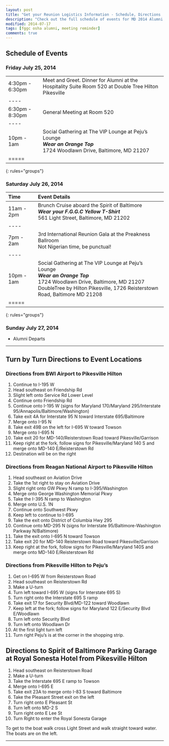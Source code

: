 ```yaml
---
layout: post
title: "Get your Reunion Logistics Information - Schedule, Directions ..."
description: "Check out the full schedule of events for MD 2014 Alumni Reunion"
modified: 2014-07-17
tags: [fggc osha alumni, meeting reminder]
comments: true
---
```


## Schedule of Events

### Friday July 25, 2014 

| |  |
|:--------|:--------|
| 4:30pm - 6:30pm  | Meet and Greet. Dinner for Alumni at the Hospitality Suite Room 520 at Double Tree Hilton Pikesville |  
|----
| 6:30pm - 8:30pm | General Meeting at Room 520 | 
|----
| 10pm - 1am | Social Gathering at The VIP Lounge at Peju’s Lounge <br> **_Wear an Orange Top_** <br> 1724 Woodlawn Drive, Baltimore, MD 21207 | 
|=====
{: rules="groups"}


### Saturday July 26, 2014 

| Time | Event Details | 
|:--------|:--------|
| 11am - 2pm | Brunch Cruise aboard the Spirit of Baltimore <br> **_Wear your F.G.G.C Yellow T-Shirt_**  <br> 561 Light Street, Baltimore, MD 21202 |  
|----
| 7pm - 2am | 3rd International Reunion Gala at the Preakness Ballroom <br> Not Nigerian time, be punctual! <br> | 
|----
| 10pm - 1am | Social Gathering at The VIP Lounge at Peju’s Lounge <br> **_Wear an Orange Top_** <br> 1724 Woodlawn Drive, Baltimore, MD 21207 <br> DoubleTree by Hilton Pikesville, 1726 Reisterstown Road, Baltimore MD 21208 | 
|=====
{: rules="groups"}


### Sunday July 27, 2014 
* Alumni Departs

---

## Turn by Turn Directions to Event Locations

### Directions from BWI Airport to Pikesville Hilton

1. Continue to I-195 W
2. Head southeast on Friendship Rd
3. Slight left onto Service Rd Lower Level
4. Continue onto Friendship Rd
5. Continue onto I-195 W (signs for Maryland 170/Maryland 295/Interstate 95/Annapolis/Baltimore/Washington)
6. Take exit 4A for Interstate 95 N toward Interstate 695/Baltimore
7. Merge onto I-95 N
8. Take exit 49B on the left for I-695 W toward Towson
9. Merge onto I-695 N
10. Take exit 20 for MD-140/Reisterstown Road toward Pikesville/Garrison
11. Keep right at the fork, follow signs for Pikesville/Maryland 140 S and merge onto MD-140 E/Reisterstown Rd
12. Destination will be on the right

### Directions from Reagan National Airport to Pikesville Hilton

1. Head southeast on Aviation Drive
2. Take the 1st right to stay on Aviation Drive
3. Slight right onto GW Pkwy N ramp to I-395/Washington
4. Merge onto George Washington Memorial Pkwy
5. Take the I-395 N ramp to Washington
6. Merge onto U.S. 1N
7. Continue onto Southwest Pkwy
8. Keep left to continue to I-695
9. Take the exit onto District of Columbia Hwy 295
10. Continue onto MD-295 N (signs for Interstate 95/Baltimore-Washington Parkway N/Baltimore)
11. Take the exit onto I-695 N toward Towson
12. Take exit 20 for MD-140 Reisterstown Road toward Pikesville/Garrison
13. Keep right at the fork, follow signs for Pikesville/Maryland 140S and merge onto MD-140 E/Reisterstown Rd 

### Directions from Pikesville Hilton to Peju’s
1. Get on I-695 W from Reisterstown Road
2. Head southeast on Reisterstown Rd
3. Make a U-turn
4. Turn left toward I-695 W (signs for Interstate 695 S)
5. Turn right onto the Interstate 695 S ramp
6. Take exit 17 for Security Blvd/MD-122 toward Woodlawn
7. Keep left at the fork; follow signs for Maryland 122 E/Security Blvd E/Woodlawn
8. Turn left onto Security Blvd
9. Turn left onto Woodlawn Dr
10. At the first light turn left
11. Turn right Peju’s is at the corner in the shopping strip.

## Directions to Spirit of Baltimore Parking Garage at Royal Sonesta Hotel from Pikesville Hilton

1. Head southeast on Reisterstown Road
2. Make a U-turn
3. Take the Interstate 695 E ramp to Towson
4. Merge onto I-695 E
5. Take exit 23A to merge onto I-83 S toward Baltimore
6. Take the Pleasant Street exit on the left
7. Turn right onto E Pleasant St
8. Turn left onto MD-2 S
9. Turn right onto E Lee St
10. Turn Right to enter the Royal Sonesta Garage

To get to the boat walk cross Light Street and walk straight toward water. The boats are on the left.

--- 
